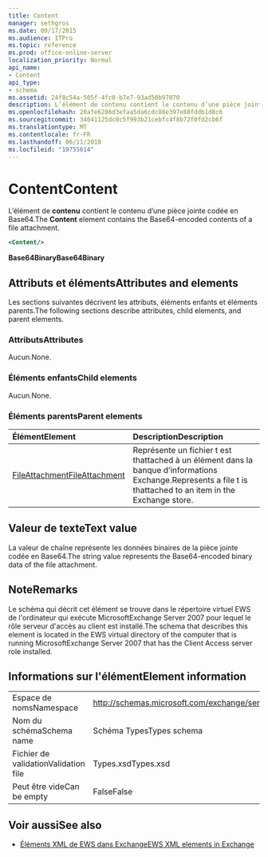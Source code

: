 ```yaml
---
title: Content
manager: sethgros
ms.date: 09/17/2015
ms.audience: ITPro
ms.topic: reference
ms.prod: office-online-server
localization_priority: Normal
api_name:
- Content
api_type:
- schema
ms.assetid: 24f8c54a-505f-4fc0-b7e7-93ad50b97070
description: L’élément de contenu contient le contenu d’une pièce jointe codée en Base64.
ms.openlocfilehash: 20afe6286d3efaa5da6cdc88e397e88fddb1d8c6
ms.sourcegitcommit: 34041125dc8c5f993b21cebfc4f8b72f0fd2cb6f
ms.translationtype: MT
ms.contentlocale: fr-FR
ms.lasthandoff: 06/11/2018
ms.locfileid: "19755614"
---
```

# <a name="content"></a><span data-ttu-id="12b6f-103">Content</span><span class="sxs-lookup"><span data-stu-id="12b6f-103">Content</span></span>

<span data-ttu-id="12b6f-104">L’élément de **contenu** contient le contenu d’une pièce jointe codée en Base64.</span><span class="sxs-lookup"><span data-stu-id="12b6f-104">The **Content** element contains the Base64-encoded contents of a file attachment.</span></span> 
  
```xml
<Content/>
```

 <span data-ttu-id="12b6f-105">**Base64Binary**</span><span class="sxs-lookup"><span data-stu-id="12b6f-105">**Base64Binary**</span></span>
## <a name="attributes-and-elements"></a><span data-ttu-id="12b6f-106">Attributs et éléments</span><span class="sxs-lookup"><span data-stu-id="12b6f-106">Attributes and elements</span></span>

<span data-ttu-id="12b6f-107">Les sections suivantes décrivent les attributs, éléments enfants et éléments parents.</span><span class="sxs-lookup"><span data-stu-id="12b6f-107">The following sections describe attributes, child elements, and parent elements.</span></span>
  
### <a name="attributes"></a><span data-ttu-id="12b6f-108">Attributs</span><span class="sxs-lookup"><span data-stu-id="12b6f-108">Attributes</span></span>

<span data-ttu-id="12b6f-109">Aucun.</span><span class="sxs-lookup"><span data-stu-id="12b6f-109">None.</span></span>
  
### <a name="child-elements"></a><span data-ttu-id="12b6f-110">Éléments enfants</span><span class="sxs-lookup"><span data-stu-id="12b6f-110">Child elements</span></span>

<span data-ttu-id="12b6f-111">Aucun.</span><span class="sxs-lookup"><span data-stu-id="12b6f-111">None.</span></span>
  
### <a name="parent-elements"></a><span data-ttu-id="12b6f-112">Éléments parents</span><span class="sxs-lookup"><span data-stu-id="12b6f-112">Parent elements</span></span>

|<span data-ttu-id="12b6f-113">**Élément**</span><span class="sxs-lookup"><span data-stu-id="12b6f-113">**Element**</span></span>|<span data-ttu-id="12b6f-114">**Description**</span><span class="sxs-lookup"><span data-stu-id="12b6f-114">**Description**</span></span>|
|:-----|:-----|
|[<span data-ttu-id="12b6f-115">FileAttachment</span><span class="sxs-lookup"><span data-stu-id="12b6f-115">FileAttachment</span></span>](fileattachment.md) <br/> |<span data-ttu-id="12b6f-116">Représente un fichier t est thattached à un élément dans la banque d’informations Exchange.</span><span class="sxs-lookup"><span data-stu-id="12b6f-116">Represents a file t is thattached to an item in the Exchange store.</span></span>  <br/> |
   
## <a name="text-value"></a><span data-ttu-id="12b6f-117">Valeur de texte</span><span class="sxs-lookup"><span data-stu-id="12b6f-117">Text value</span></span>

<span data-ttu-id="12b6f-118">La valeur de chaîne représente les données binaires de la pièce jointe codée en Base64.</span><span class="sxs-lookup"><span data-stu-id="12b6f-118">The string value represents the Base64-encoded binary data of the file attachment.</span></span>
  
## <a name="remarks"></a><span data-ttu-id="12b6f-119">Note</span><span class="sxs-lookup"><span data-stu-id="12b6f-119">Remarks</span></span>

<span data-ttu-id="12b6f-120">Le schéma qui décrit cet élément se trouve dans le répertoire virtuel EWS de l'ordinateur qui exécute MicrosoftExchange Server 2007 pour lequel le rôle serveur d'accès au client est installé.</span><span class="sxs-lookup"><span data-stu-id="12b6f-120">The schema that describes this element is located in the EWS virtual directory of the computer that is running MicrosoftExchange Server 2007 that has the Client Access server role installed.</span></span>
  
## <a name="element-information"></a><span data-ttu-id="12b6f-121">Informations sur l'élément</span><span class="sxs-lookup"><span data-stu-id="12b6f-121">Element information</span></span>

|||
|:-----|:-----|
|<span data-ttu-id="12b6f-122">Espace de noms</span><span class="sxs-lookup"><span data-stu-id="12b6f-122">Namespace</span></span>  <br/> |http://schemas.microsoft.com/exchange/services/2006/types  <br/> |
|<span data-ttu-id="12b6f-123">Nom du schéma</span><span class="sxs-lookup"><span data-stu-id="12b6f-123">Schema name</span></span>  <br/> |<span data-ttu-id="12b6f-124">Schéma Types</span><span class="sxs-lookup"><span data-stu-id="12b6f-124">Types schema</span></span>  <br/> |
|<span data-ttu-id="12b6f-125">Fichier de validation</span><span class="sxs-lookup"><span data-stu-id="12b6f-125">Validation file</span></span>  <br/> |<span data-ttu-id="12b6f-126">Types.xsd</span><span class="sxs-lookup"><span data-stu-id="12b6f-126">Types.xsd</span></span>  <br/> |
|<span data-ttu-id="12b6f-127">Peut être vide</span><span class="sxs-lookup"><span data-stu-id="12b6f-127">Can be empty</span></span>  <br/> |<span data-ttu-id="12b6f-128">False</span><span class="sxs-lookup"><span data-stu-id="12b6f-128">False</span></span>  <br/> |
   
## <a name="see-also"></a><span data-ttu-id="12b6f-129">Voir aussi</span><span class="sxs-lookup"><span data-stu-id="12b6f-129">See also</span></span>



- [<span data-ttu-id="12b6f-130">Éléments XML de EWS dans Exchange</span><span class="sxs-lookup"><span data-stu-id="12b6f-130">EWS XML elements in Exchange</span></span>](ews-xml-elements-in-exchange.md)

